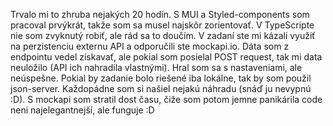 Trvalo mi to zhruba nejakých 20 hodín. S MUI a Styled-components som pracoval prvýkrát, takže som sa musel najskôr zorientovať. V TypeScripte nie som zvyknutý robiť, ale rád sa to doučím. V zadaní ste mi kázali využiť na perzistenciu externu API a odporučili ste mockapi.io. Dáta som z endpointu vedel získavať, ale pokial som posielal POST request, tak mi data neuložilo (API ich nahradila vlastnými). Hral som sa s nastaveniami, ale neúspešne. Pokial by zadanie bolo riešené iba lokálne, tak by som použil json-server. Každopádne som si našiel nejakú náhradu (snáď ju nevypnú :D). S mockapi som stratil dost času, čiže som potom jemne panikárila code neni najelegantnejší, ale funguje :D

